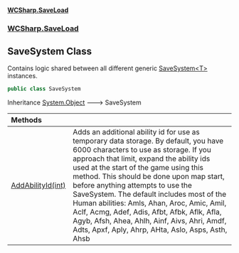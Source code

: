 #### [WCSharp\.SaveLoad](README.md 'README')
### [WCSharp\.SaveLoad](WCSharp.SaveLoad.md 'WCSharp\.SaveLoad')

## SaveSystem Class

Contains logic shared between all different generic [SaveSystem&lt;T&gt;](WCSharp.SaveLoad.SaveSystem_T_.md 'WCSharp\.SaveLoad\.SaveSystem\<T\>') instances\.

```csharp
public class SaveSystem
```

Inheritance [System\.Object](https://learn.microsoft.com/en-us/dotnet/api/system.object 'System\.Object') &#129106; SaveSystem

| Methods | |
| :--- | :--- |
| [AddAbilityId\(int\)](WCSharp.SaveLoad.SaveSystem.AddAbilityId(int).md 'WCSharp\.SaveLoad\.SaveSystem\.AddAbilityId\(int\)') | Adds an additional ability id for use as temporary data storage\.   By default, you have 6000 characters to use as storage. If you approach that limit, expand the ability ids used at the start of the game using this method.  This should be done upon map start, before anything attempts to use the SaveSystem.  The default includes most of the Human abilities:  Amls, Ahan, Aroc, Amic, Amil, Aclf, Acmg, Adef, Adis, Afbt, Afbk, Aflk, Afla, Agyb, Afsh,             Ahea, Ahlh, Ainf, Aivs, Ahri, Amdf, Adts, Apxf, Aply, Ahrp, AHta, Aslo, Asps, Asth, Ahsb |
